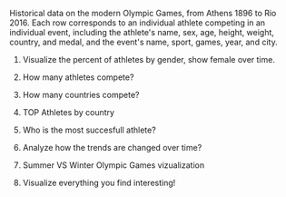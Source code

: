 Historical data on the modern Olympic Games, from Athens 1896 to Rio 2016. Each row corresponds to an individual athlete competing in an individual event, including the athlete's name, sex, age, height, weight, country, and medal, and the event's name, sport, games, year, and city.
1. Visualize the percent of athletes by gender, show female over time.

2. How many athletes compete?

3. How many countries compete?

4. TOP Athletes by country

5. Who is the most succesfull athlete?

6. Analyze how the trends are changed over time? 

7. Summer VS Winter Olympic Games vizualization

8. Visualize everything you find interesting!
